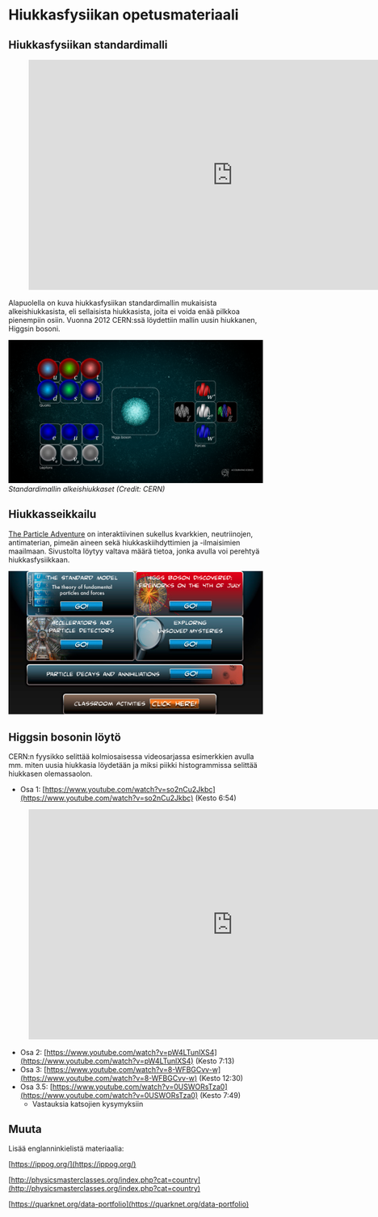 # Hiukkasfysiikan opetusmateriaali

## Hiukkasfysiikan standardimalli

<figure class="video_container">
	<iframe width="808" height="454.5" src="https://www.youtube.com/embed/ehHoOYqAT_U" frameborder="0" allow="accelerometer; autoplay; clipboard-write; encrypted-media; gyroscope; picture-in-picture" allowfullscreen></iframe>
</figure>

Alapuolella on kuva hiukkasfysiikan standardimallin mukaisista alkeishiukkasista, eli sellaisista hiukkasista, joita ei voida enää pilkkoa pienempiin osiin.
Vuonna 2012 CERN:ssä löydettiin mallin uusin hiukkanen, Higgsin bosoni.

![](img/standardimalli.png)
*Standardimallin alkeishiukkaset (Credit: CERN)*

## Hiukkasseikkailu

[The Particle Adventure](https://particleadventure.org/index.html) on interaktiivinen sukellus kvarkkien, neutriinojen, antimaterian, pimeän aineen sekä hiukkaskiihdyttimien ja -ilmaisimien maailmaan. Sivustolta löytyy valtava määrä tietoa, jonka avulla voi perehtyä hiukkasfysiikkaan.

[![](img/particle_adventure.png)](https://particleadventure.org/index.html)

## Higgsin bosonin löytö

CERN:n fyysikko selittää kolmiosaisessa videosarjassa esimerkkien avulla mm. miten uusia hiukkasia löydetään ja miksi piikki histogrammissa selittää hiukkasen olemassaolon.

- Osa 1: [https://www.youtube.com/watch?v=so2nCu2Jkbc](https://www.youtube.com/watch?v=so2nCu2Jkbc) (Kesto 6:54)
<figure class="video_container">
	<iframe width="808" height="454.5" src="https://www.youtube.com/embed/so2nCu2Jkbc" frameborder="0" allow="accelerometer; autoplay; clipboard-write; encrypted-media; gyroscope; picture-in-picture" allowfullscreen></iframe>
</figure>

- Osa 2: [https://www.youtube.com/watch?v=pW4LTunlXS4](https://www.youtube.com/watch?v=pW4LTunlXS4) (Kesto 7:13)
- Osa 3: [https://www.youtube.com/watch?v=8-WFBGCvv-w](https://www.youtube.com/watch?v=8-WFBGCvv-w) (Kesto 12:30)
- Osa 3.5: [https://www.youtube.com/watch?v=0USWORsTza0](https://www.youtube.com/watch?v=0USWORsTza0) (Kesto 7:49)
	- Vastauksia katsojien kysymyksiin

## Muuta

Lisää englanninkielistä materiaalia:

[https://ippog.org/](https://ippog.org/)

[http://physicsmasterclasses.org/index.php?cat=country](http://physicsmasterclasses.org/index.php?cat=country)

[https://quarknet.org/data-portfolio](https://quarknet.org/data-portfolio)

